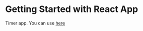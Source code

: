 # Getting Started with React App

Timer app. You can use [here](https://alant2031.github.io/cronometrybe/)
